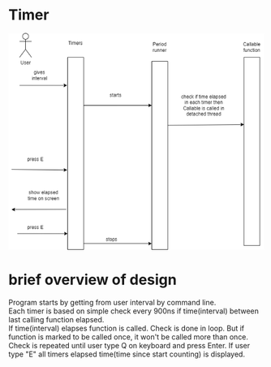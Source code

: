 # Timer

![sequence](imgs/sequence.drawio.png)

# brief overview of design

Program starts by getting from user interval by command line.  
Each timer is based on simple check every 900ns if time(interval) between last calling function elapsed.  
If time(interval) elapses function is called.
Check is done in loop. But if function is marked to be called once, it won't be called more than once.
Check is repeated until user type Q on keyboard and press Enter.
If user type "E" all timers elapsed time(time since start counting) is displayed.
